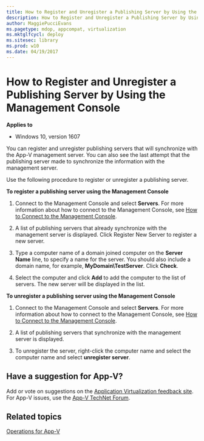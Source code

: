 ```yaml
---
title: How to Register and Unregister a Publishing Server by Using the Management Console (Windows 10)
description: How to Register and Unregister a Publishing Server by Using the Management Console
author: MaggiePucciEvans
ms.pagetype: mdop, appcompat, virtualization
ms.mktglfcycl: deploy
ms.sitesec: library
ms.prod: w10
ms.date: 04/19/2017
---
```



# How to Register and Unregister a Publishing Server by Using the Management Console

**Applies to**
-   Windows 10, version 1607

You can register and unregister publishing servers that will synchronize with the App-V management server. You can also see the last attempt that the publishing server made to synchronize the information with the management server.

Use the following procedure to register or unregister a publishing server.

**To register a publishing server using the Management Console**

1.  Connect to the Management Console and select **Servers**. For more information about how to connect to the Management Console, see [How to Connect to the Management Console](appv-connect-to-the-management-console.md).

2.  A list of publishing servers that already synchronize with the management server is displayed. Click Register New Server to register a new server.

3.  Type a computer name of a domain joined computer on the **Server Name** line, to specify a name for the server. You should also include a domain name, for example, **MyDomain\\TestServer**. Click **Check**.

4.  Select the computer and click **Add** to add the computer to the list of servers. The new server will be displayed in the list.

**To unregister a publishing server using the Management Console**

1.  Connect to the Management Console and select **Servers**. For more information about how to connect to the Management Console, see [How to Connect to the Management Console](appv-connect-to-the-management-console.md).

2.  A list of publishing servers that synchronize with the management server is displayed.

3.  To unregister the server, right-click the computer name and select the computer name and select **unregister server**.

## Have a suggestion for App-V?

Add or vote on suggestions on the [Application Virtualization feedback site](https://appv.uservoice.com/forums/280448-microsoft-application-virtualization).<br>For App-V issues, use the [App-V TechNet Forum](https://social.technet.microsoft.com/Forums/en-US/home?forum=mdopappv).

## Related topics

[Operations for App-V](appv-operations.md)
